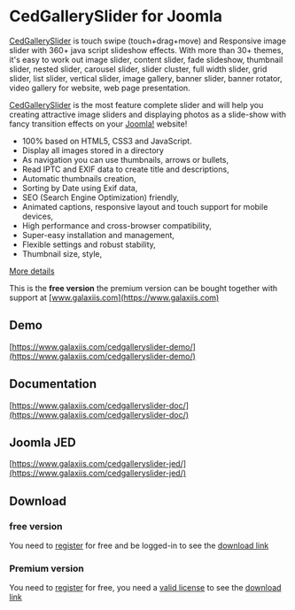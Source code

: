 # CedGallerySlider for Joomla
[CedGallerySlider](https://www.galaxiis.com/cedgalleryslider-showcase/) is touch swipe (touch+drag+move) and Responsive image slider with 360+ java script slideshow effects. With more than 30+ themes, it's easy to work out image slider, content slider, fade slideshow, thumbnail slider, nested slider, carousel slider, slider cluster, full width slider, grid slider, list slider, vertical slider, image gallery, banner slider, banner rotator, video gallery for website, web page presentation. 

[CedGallerySlider](https://www.galaxiis.com/cedgalleryslider-showcase/) is the most feature complete slider and will help you creating attractive image sliders and displaying photos as a slide-show with fancy transition effects on your [Joomla!](https://www.joomla.org) website!

* 100% based on HTML5, CSS3 and JavaScript.
* Display all images stored in a directory
* As navigation you can use thumbnails, arrows or bullets,
* Read IPTC and EXIF data to create title and descriptions,
* Automatic thumbnails creation,
* Sorting by Date using Exif data,
* SEO (Search Engine Optimization) friendly,
* Animated captions, responsive layout and touch support for mobile devices,
* High performance and cross-browser compatibility,
* Super-easy installation and management,
* Flexible settings and robust stability,
* Thumbnail size, style,

[More details](https://www.galaxiis.com/cedgalleryslider-showcase/) 

This is the **free version** the premium version can be bought together with support at [www.galaxiis.com](https://www.galaxiis.com)

## Demo
[https://www.galaxiis.com/cedgalleryslider-demo/](https://www.galaxiis.com/cedgalleryslider-demo/)

## Documentation
[https://www.galaxiis.com/cedgalleryslider-doc/](https://www.galaxiis.com/cedgalleryslider-doc/)

## Joomla JED
[https://www.galaxiis.com/cedgalleryslider-jed/](https://www.galaxiis.com/cedgalleryslider-jed/)

## Download
### free version
You need to [register](https://www.galaxiis.com/index.php/member-access?view=registration) for free and be logged-in to see the [download link](https://www.galaxiis.com/cedgalleryslider-download/)  

### Premium version
You need to [register](https://www.galaxiis.com/index.php/member-access?view=registration) for free, you need a [valid license](https://www.galaxiis.com/cedgalleryslider-subscribe/) to see the [download link](https://www.galaxiis.com/cedgalleryslider-download-club/)
